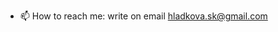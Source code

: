 - 📫 How to reach me: write on email hladkova.sk@gmail.com

<!---
olenahladkova/olenahladkova is a ✨ special ✨ repository because its `README.md` (this file) appears on your GitHub profile.
You can click the Preview link to take a look at your changes.
--->
